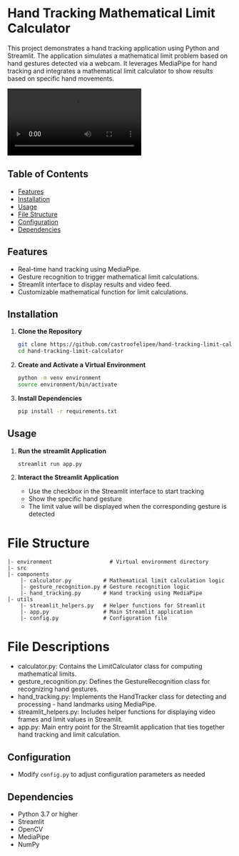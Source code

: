 # Hand Tracking Mathematical Limit Calculator

This project demonstrates a hand tracking application using Python and Streamlit. The application simulates a mathematical limit problem based on hand gestures detected via a webcam. It leverages MediaPipe for hand tracking and integrates a mathematical limit calculator to show results based on specific hand movements.

![Demo Video](./assets/demo.webm)


## Table of Contents
- [Features](#features)
- [Installation](#installation)
- [Usage](#usage)
- [File Structure](#file-structure)
- [Configuration](#configuration)
- [Dependencies](#dependencies)

## Features
- Real-time hand tracking using MediaPipe.
- Gesture recognition to trigger mathematical limit calculations.
- Streamlit interface to display results and video feed.
- Customizable mathematical function for limit calculations.

## Installation

1. **Clone the Repository**

   ```bash
   git clone https://github.com/castroofelipee/hand-tracking-limit-calculator.git
   cd hand-tracking-limit-calculator

2. **Create and Activate a Virtual Environment**
    ```bash
    python -m venv environment
    source environment/bin/activate  
    ```

3. **Install Dependencies**
    ```bash 
    pip install -r requirements.txt
    ```

## Usage 

1. **Run the streamlit Application**
    ```python
    streamlit run app.py
    ```

2. **Interact the Streamlit Application**
    - Use the checkbox in the Streamlit interface to start tracking
    - Show the specific hand gesture 
    - The limit value will be displayed when the corresponding gesture is detected


# File Structure
    |- environment                  # Virtual environment directory
    |- src
    |- components
        |- calculator.py          # Mathematical limit calculation logic
        |- gesture_recognition.py # Gesture recognition logic
        |- hand_tracking.py       # Hand tracking using MediaPipe
    |- utils
        |- streamlit_helpers.py   # Helper functions for Streamlit
        |- app.py                 # Main Streamlit application
        |- config.py              # Configuration file

# File Descriptions
- calculator.py: Contains the LimitCalculator class for computing mathematical limits.
- gesture_recognition.py: Defines the GestureRecognition class for recognizing hand gestures.
- hand_tracking.py: Implements the HandTracker class for detecting and processing - hand landmarks using MediaPipe.
- streamlit_helpers.py: Includes helper functions for displaying video frames and limit values in Streamlit.
- app.py: Main entry point for the Streamlit application that ties together hand tracking and limit calculation.

## Configuration
- Modify `config.py` to adjust configuration parameters as needed

## Dependencies
- Python 3.7 or higher
- Streamlit
- OpenCV
- MediaPipe
- NumPy